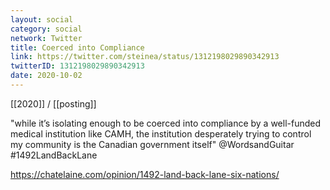 ```yaml
---
layout: social
category: social
network: Twitter
title: Coerced into Compliance
link: https://twitter.com/steinea/status/1312198029890342913
twitterID: 1312198029890342913
date: 2020-10-02
---
```


[[2020]] / [[posting]]

"while it’s isolating enough to be coerced into compliance by a well-funded medical institution like CAMH, the institution desperately trying to control my community is the Canadian government itself" @WordsandGuitar #1492LandBackLane

<https://chatelaine.com/opinion/1492-land-back-lane-six-nations/>
